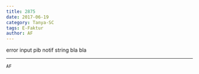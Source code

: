 ```yaml
---
title: 2875
date: 2017-06-19
category: Tanya-SC
tags: E-Faktur
author: AF
---
```


error input pib notif string bla bla

---



`AF`
